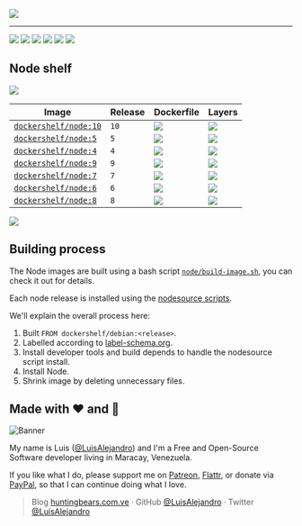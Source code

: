 ![](https://gitcdn.xyz/repo/LuisAlejandro/dockershelf/master/banner.svg)

---

[![](https://img.shields.io/github/release/LuisAlejandro/dockershelf.svg)](https://github.com/LuisAlejandro/dockershelf/releases) [![](https://img.shields.io/travis/LuisAlejandro/dockershelf.svg)](https://travis-ci.org/LuisAlejandro/dockershelf) [![](https://img.shields.io/docker/pulls/dockershelf/node.svg)](https://hub.docker.com/r/dockershelf/node) [![](https://img.shields.io/github/issues-raw/LuisAlejandro/dockershelf/in%20progress.svg?label=in%20progress)](https://github.com/LuisAlejandro/dockershelf/issues?q=is%3Aissue+is%3Aopen+label%3A%22in+progress%22) [![](https://badges.gitter.im/LuisAlejandro/dockershelf.svg)](https://gitter.im/LuisAlejandro/dockershelf) [![](https://cla-assistant.io/readme/badge/LuisAlejandro/dockershelf)](https://cla-assistant.io/LuisAlejandro/dockershelf)

## Node shelf

![](https://gitcdn.xyz/repo/LuisAlejandro/dockershelf/master/table.svg)

|Image  |Release  |Dockerfile  |Layers  |
|-------|---------|------------|--------|
|[`dockershelf/node:10`](https://hub.docker.com/r/dockershelf/node)|`10`|[![](https://img.shields.io/badge/-node%2F10%2FDockerfile-blue.svg)](https://github.com/LuisAlejandro/dockershelf/blob/master/node/10/Dockerfile)|[![](https://images.microbadger.com/badges/image/dockershelf/node:10.svg)](https://microbadger.com/images/dockershelf/node:10)|
|[`dockershelf/node:5`](https://hub.docker.com/r/dockershelf/node)|`5`|[![](https://img.shields.io/badge/-node%2F5%2FDockerfile-blue.svg)](https://github.com/LuisAlejandro/dockershelf/blob/master/node/5/Dockerfile)|[![](https://images.microbadger.com/badges/image/dockershelf/node:5.svg)](https://microbadger.com/images/dockershelf/node:5)|
|[`dockershelf/node:4`](https://hub.docker.com/r/dockershelf/node)|`4`|[![](https://img.shields.io/badge/-node%2F4%2FDockerfile-blue.svg)](https://github.com/LuisAlejandro/dockershelf/blob/master/node/4/Dockerfile)|[![](https://images.microbadger.com/badges/image/dockershelf/node:4.svg)](https://microbadger.com/images/dockershelf/node:4)|
|[`dockershelf/node:9`](https://hub.docker.com/r/dockershelf/node)|`9`|[![](https://img.shields.io/badge/-node%2F9%2FDockerfile-blue.svg)](https://github.com/LuisAlejandro/dockershelf/blob/master/node/9/Dockerfile)|[![](https://images.microbadger.com/badges/image/dockershelf/node:9.svg)](https://microbadger.com/images/dockershelf/node:9)|
|[`dockershelf/node:7`](https://hub.docker.com/r/dockershelf/node)|`7`|[![](https://img.shields.io/badge/-node%2F7%2FDockerfile-blue.svg)](https://github.com/LuisAlejandro/dockershelf/blob/master/node/7/Dockerfile)|[![](https://images.microbadger.com/badges/image/dockershelf/node:7.svg)](https://microbadger.com/images/dockershelf/node:7)|
|[`dockershelf/node:6`](https://hub.docker.com/r/dockershelf/node)|`6`|[![](https://img.shields.io/badge/-node%2F6%2FDockerfile-blue.svg)](https://github.com/LuisAlejandro/dockershelf/blob/master/node/6/Dockerfile)|[![](https://images.microbadger.com/badges/image/dockershelf/node:6.svg)](https://microbadger.com/images/dockershelf/node:6)|
|[`dockershelf/node:8`](https://hub.docker.com/r/dockershelf/node)|`8`|[![](https://img.shields.io/badge/-node%2F8%2FDockerfile-blue.svg)](https://github.com/LuisAlejandro/dockershelf/blob/master/node/8/Dockerfile)|[![](https://images.microbadger.com/badges/image/dockershelf/node:8.svg)](https://microbadger.com/images/dockershelf/node:8)|

![](https://gitcdn.xyz/repo/LuisAlejandro/dockershelf/master/table.svg)

## Building process

The Node images are built using a bash script [`node/build-image.sh`](https://github.com/LuisAlejandro/dockershelf/blob/master/node/build-image.sh), you can check it out for details.

Each node release is installed using the [nodesource scripts](https://nodejs.org/en/download/package-manager/#debian-and-ubuntu-based-linux-distributions).

We'll explain the overall process here:

1. Built `FROM dockershelf/debian:<release>`.
2. Labelled according to [label-schema.org](http://label-schema.org).
3. Install developer tools and build depends to handle the nodesource script install.
4. Install Node.
5. Shrink image by deleting unnecessary files.

## Made with :heart: and :hamburger:

![Banner](http://huntingbears.com.ve/static/img/site/banner.svg)

My name is Luis ([@LuisAlejandro](https://github.com/LuisAlejandro)) and I'm a Free and Open-Source Software developer living in Maracay, Venezuela.

If you like what I do, please support me on [Patreon](https://www.patreon.com/luisalejandro), [Flattr](https://flattr.com/profile/luisalejandro), or donate via [PayPal](https://www.paypal.me/martinezfaneyth), so that I can continue doing what I love.

> Blog [huntingbears.com.ve](http://huntingbears.com.ve) · GitHub [@LuisAlejandro](https://github.com/LuisAlejandro) · Twitter [@LuisAlejandro](https://twitter.com/LuisAlejandro)